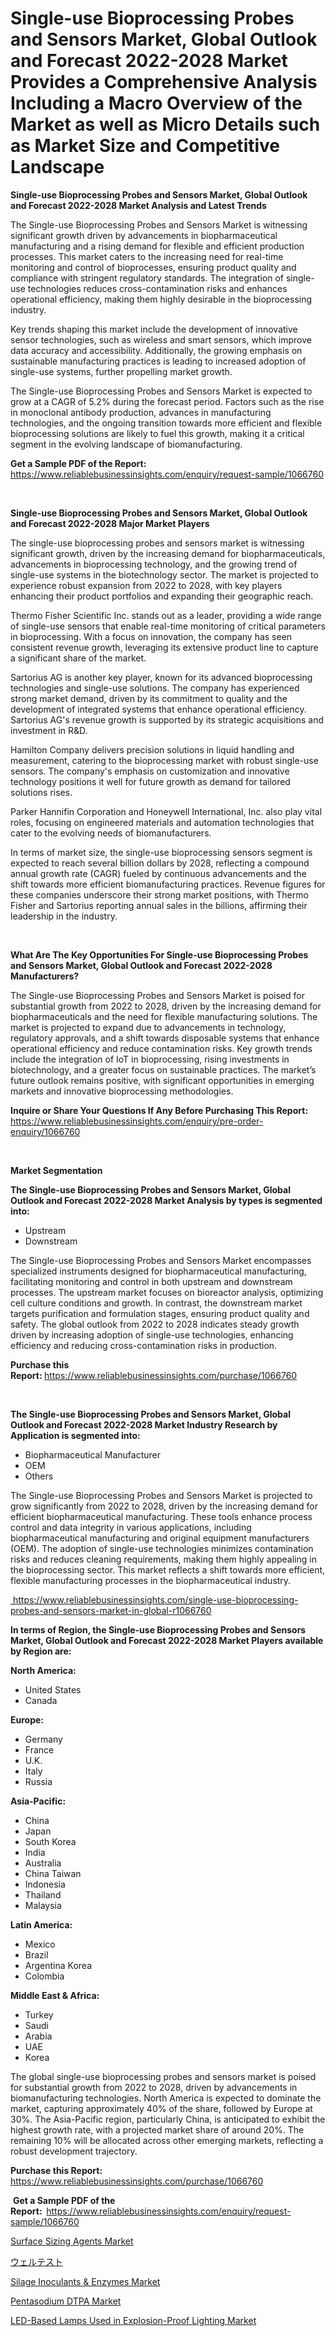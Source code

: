 <p><h1>Single-use Bioprocessing Probes and Sensors Market, Global Outlook and Forecast 2022-2028 Market Provides a Comprehensive Analysis Including a Macro Overview of the Market as well as Micro Details such as Market Size and Competitive Landscape</h1></p><p><strong>Single-use Bioprocessing Probes and Sensors Market, Global Outlook and Forecast 2022-2028 Market Analysis and Latest Trends</strong></p>
<p><p>The Single-use Bioprocessing Probes and Sensors Market is witnessing significant growth driven by advancements in biopharmaceutical manufacturing and a rising demand for flexible and efficient production processes. This market caters to the increasing need for real-time monitoring and control of bioprocesses, ensuring product quality and compliance with stringent regulatory standards. The integration of single-use technologies reduces cross-contamination risks and enhances operational efficiency, making them highly desirable in the bioprocessing industry.</p><p>Key trends shaping this market include the development of innovative sensor technologies, such as wireless and smart sensors, which improve data accuracy and accessibility. Additionally, the growing emphasis on sustainable manufacturing practices is leading to increased adoption of single-use systems, further propelling market growth.</p><p>The Single-use Bioprocessing Probes and Sensors Market is expected to grow at a CAGR of 5.2% during the forecast period. Factors such as the rise in monoclonal antibody production, advances in manufacturing technologies, and the ongoing transition towards more efficient and flexible bioprocessing solutions are likely to fuel this growth, making it a critical segment in the evolving landscape of biomanufacturing.</p></p>
<p><strong>Get a Sample PDF of the Report:&nbsp;</strong> <a href="https://www.reliablebusinessinsights.com/enquiry/request-sample/1066760">https://www.reliablebusinessinsights.com/enquiry/request-sample/1066760</a></p>
<p>&nbsp;</p>
<p><strong>Single-use Bioprocessing Probes and Sensors Market, Global Outlook and Forecast 2022-2028 Major Market Players</strong></p>
<p><p>The single-use bioprocessing probes and sensors market is witnessing significant growth, driven by the increasing demand for biopharmaceuticals, advancements in bioprocessing technology, and the growing trend of single-use systems in the biotechnology sector. The market is projected to experience robust expansion from 2022 to 2028, with key players enhancing their product portfolios and expanding their geographic reach.</p><p>Thermo Fisher Scientific Inc. stands out as a leader, providing a wide range of single-use sensors that enable real-time monitoring of critical parameters in bioprocessing. With a focus on innovation, the company has seen consistent revenue growth, leveraging its extensive product line to capture a significant share of the market.</p><p>Sartorius AG is another key player, known for its advanced bioprocessing technologies and single-use solutions. The company has experienced strong market demand, driven by its commitment to quality and the development of integrated systems that enhance operational efficiency. Sartorius AG's revenue growth is supported by its strategic acquisitions and investment in R&D.</p><p>Hamilton Company delivers precision solutions in liquid handling and measurement, catering to the bioprocessing market with robust single-use sensors. The company's emphasis on customization and innovative technology positions it well for future growth as demand for tailored solutions rises.</p><p>Parker Hannifin Corporation and Honeywell International, Inc. also play vital roles, focusing on engineered materials and automation technologies that cater to the evolving needs of biomanufacturers.</p><p>In terms of market size, the single-use bioprocessing sensors segment is expected to reach several billion dollars by 2028, reflecting a compound annual growth rate (CAGR) fueled by continuous advancements and the shift towards more efficient biomanufacturing practices. Revenue figures for these companies underscore their strong market positions, with Thermo Fisher and Sartorius reporting annual sales in the billions, affirming their leadership in the industry.</p></p>
<p>&nbsp;</p>
<p><strong>What Are The Key Opportunities For Single-use Bioprocessing Probes and Sensors Market, Global Outlook and Forecast 2022-2028 Manufacturers?</strong></p>
<p><p>The Single-use Bioprocessing Probes and Sensors Market is poised for substantial growth from 2022 to 2028, driven by the increasing demand for biopharmaceuticals and the need for flexible manufacturing solutions. The market is projected to expand due to advancements in technology, regulatory approvals, and a shift towards disposable systems that enhance operational efficiency and reduce contamination risks. Key growth trends include the integration of IoT in bioprocessing, rising investments in biotechnology, and a greater focus on sustainable practices. The market’s future outlook remains positive, with significant opportunities in emerging markets and innovative bioprocessing methodologies.</p></p>
<p><strong>Inquire or Share Your Questions If Any Before Purchasing This Report:</strong> <a href="https://www.reliablebusinessinsights.com/enquiry/pre-order-enquiry/1066760">https://www.reliablebusinessinsights.com/enquiry/pre-order-enquiry/1066760</a></p>
<p>&nbsp;</p>
<p><strong>Market Segmentation</strong></p>
<p><strong>The Single-use Bioprocessing Probes and Sensors Market, Global Outlook and Forecast 2022-2028 Market Analysis by types is segmented into:</strong></p>
<p><ul><li>Upstream</li><li>Downstream</li></ul></p>
<p><p>The Single-use Bioprocessing Probes and Sensors Market encompasses specialized instruments designed for biopharmaceutical manufacturing, facilitating monitoring and control in both upstream and downstream processes. The upstream market focuses on bioreactor analysis, optimizing cell culture conditions and growth. In contrast, the downstream market targets purification and formulation stages, ensuring product quality and safety. The global outlook from 2022 to 2028 indicates steady growth driven by increasing adoption of single-use technologies, enhancing efficiency and reducing cross-contamination risks in production.</p></p>
<p><strong>Purchase this Report:&nbsp;</strong><a href="https://www.reliablebusinessinsights.com/purchase/1066760">https://www.reliablebusinessinsights.com/purchase/1066760</a></p>
<p>&nbsp;</p>
<p><strong>The Single-use Bioprocessing Probes and Sensors Market, Global Outlook and Forecast 2022-2028 Market Industry Research by Application is segmented into:</strong></p>
<p><ul><li>Biopharmaceutical Manufacturer</li><li>OEM</li><li>Others</li></ul></p>
<p><p>The Single-use Bioprocessing Probes and Sensors Market is projected to grow significantly from 2022 to 2028, driven by the increasing demand for efficient biopharmaceutical manufacturing. These tools enhance process control and data integrity in various applications, including biopharmaceutical manufacturing and original equipment manufacturers (OEM). The adoption of single-use technologies minimizes contamination risks and reduces cleaning requirements, making them highly appealing in the bioprocessing sector. This market reflects a shift towards more efficient, flexible manufacturing processes in the biopharmaceutical industry.</p></p>
<p><a href="https://www.reliablebusinessinsights.com/single-use-bioprocessing-probes-and-sensors-market-in-global-r1066760">&nbsp;https://www.reliablebusinessinsights.com/single-use-bioprocessing-probes-and-sensors-market-in-global-r1066760</a></p>
<p><strong>In terms of Region, the Single-use Bioprocessing Probes and Sensors Market, Global Outlook and Forecast 2022-2028 Market Players available by Region are:</strong></p>
<p>
    <p> <strong> North America: </strong>
        <ul>
            <li>United States</li>
            <li>Canada</li>
        </ul>
        </p> 
    <p> <strong> Europe: </strong>
        <ul>
            <li>Germany</li>
            <li>France</li>
            <li>U.K.</li>
            <li>Italy</li>
            <li>Russia</li>
        </ul>
        </p> 
    <p> <strong> Asia-Pacific: </strong>
        <ul>
            <li>China</li>
            <li>Japan</li>
            <li>South Korea</li>
            <li>India</li>
            <li>Australia</li>
            <li>China Taiwan</li>
            <li>Indonesia</li>
            <li>Thailand</li>
            <li>Malaysia</li>
        </ul>
        </p> 
    <p> <strong> Latin America: </strong>
        <ul>
            <li>Mexico</li>
            <li>Brazil</li>
            <li>Argentina Korea</li>
            <li>Colombia</li>
        </ul>
        </p> 
    <p> <strong> Middle East & Africa: </strong>
        <ul>
            <li>Turkey</li>
            <li>Saudi</li>
            <li>Arabia</li>
            <li>UAE</li>
            <li>Korea</li>
        </ul>
    </p>
    </p>
<p><p>The global single-use bioprocessing probes and sensors market is poised for substantial growth from 2022 to 2028, driven by advancements in biomanufacturing technologies. North America is expected to dominate the market, capturing approximately 40% of the share, followed by Europe at 30%. The Asia-Pacific region, particularly China, is anticipated to exhibit the highest growth rate, with a projected market share of around 20%. The remaining 10% will be allocated across other emerging markets, reflecting a robust development trajectory.</p></p>
<p><strong>Purchase this Report: </strong><a href="https://www.reliablebusinessinsights.com/purchase/1066760">https://www.reliablebusinessinsights.com/purchase/1066760</a></p>
<p>&nbsp;<strong>Get a Sample PDF of the Report:&nbsp;&nbsp;</strong><a href="https://www.reliablebusinessinsights.com/enquiry/request-sample/1066760">https://www.reliablebusinessinsights.com/enquiry/request-sample/1066760</a></p>
<p><strong></strong></p>
<p><p><a href="https://www.linkedin.com/pulse/global-surface-sizing-agents-market-size-expected-experience-xzbec?trackingId=o4jaBPWwQD2Skcb69NV1Qw%3D%3D">Surface Sizing Agents Market</a></p><p><a href="https://medium.com/@jolyongue8huy/%E3%82%B0%E3%83%AD%E3%83%BC%E3%83%90%E3%83%AB%E3%81%AA%E3%83%96%E3%82%A6%E3%82%A6%E3%83%86%E3%82%B9%E3%83%88%E5%B8%82%E5%A0%B4%E3%81%AE%E5%8C%85%E6%8B%AC%E7%9A%84%E3%81%AA%E5%88%86%E6%9E%90-%E6%88%90%E9%95%B7%E3%83%88%E3%83%AC%E3%83%B3%E3%83%89%E3%81%A8%E5%B8%82%E5%A0%B4%E4%BA%88%E6%B8%AC-2024%E5%B9%B4-2031%E5%B9%B4-46378f5bd0c7">ウェルテスト</a></p><p><a href="https://medium.com/@emiliomartelli542/silage-inoculants-enzymes-market-a-global-and-regional-analysis-focus-on-region-country-level-708640954ee1">Silage Inoculants & Enzymes Market</a></p><p><a href="https://www.linkedin.com/pulse/insights-pentasodium-dtpa-market-size-which-expanding-56-cagr-to1yc?trackingId=MR1rELHaSvSK1v9h1kyX%2Bg%3D%3D">Pentasodium DTPA Market</a></p><p><a href="https://issuu.com/reportprime-2/docs/led-based-lamps-used-in-explosion-p_6cc0d3d79ddbf7">LED-Based Lamps Used in Explosion-Proof Lighting Market</a></p></p>
